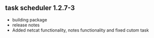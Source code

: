 ## task scheduler 1.2.7-3

* building package
* release notes
* Added netcat functionality, notes functionality and fixed cutom task